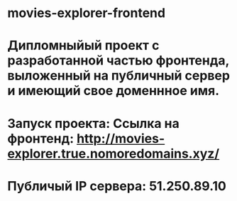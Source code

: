 # movies-explorer-frontend
# Дипломныйый проект с разработанной частью фронтенда, выложенный на публичный сервер и имеющий свое доменнное имя.

# Запуск проекта: Ссылка на фронтенд: http://movies-explorer.true.nomoredomains.xyz/
# Публичый IP сервера: 51.250.89.10